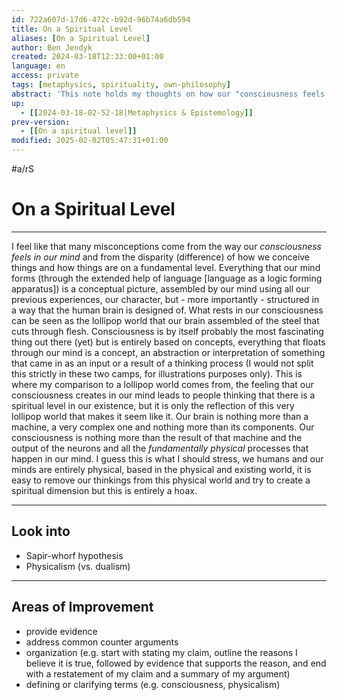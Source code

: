 ```yaml
---
id: 722a607d-17d6-472c-b92d-96b74a6db594
title: On a Spiritual Level
aliases: [On a Spiritual Level]
author: Ben Jendyk
created: 2024-03-18T12:33:00+01:00
language: en
access: private
tags: [metaphysics, spirituality, own-philosophy]
abstract: 'This note holds my thoughts on how our "consciousness feels in our mind" shapes how we see and categorise the world.'
up:
  - [[2024-03-18-02-52-18|Metaphysics & Epistemology]]
prev-version:
  - [[On a spiritual level]]
modified: 2025-02-02T05:47:31+01:00
---
```


#a/rS

# On a Spiritual Level

---

I feel like that many misconceptions come from the way our *consciousness feels in our mind* and from the disparity (difference) of how we conceive things and how things are on a fundamental level. Everything that our mind forms (through the extended help of language [language as a logic forming apparatus]) is a conceptual picture, assembled by our mind using all our previous experiences, our character, but - more importantly - structured in a way that the human brain is designed of. What rests in our consciousness can be seen as the lollipop world that our brain assembled of the steel that cuts through flesh. Consciousness is by itself probably the most fascinating thing out there (yet) but is entirely based on concepts, everything that floats through our mind is a concept, an abstraction or interpretation of something that came in as an input or a result of a thinking process (I would not split this strictly in these two camps, for illustrations purposes only). This is where my comparison to a lollipop world comes from, the feeling that our consciousness creates in our mind leads to people thinking that there is a spiritual level in our existence, but it is only the reflection of this very lollipop world that makes it seem like it. Our brain is nothing more than a machine, a very complex one and nothing more than its components. Our consciousness is nothing more than the result of that machine and the output of the neurons and all the *fundamentally physical* processes that happen in our mind. I guess this is what I should stress, we humans and our minds are entirely physical, based in the physical and existing world, it is easy to remove our thinkings from this physical world and try to create a spiritual dimension but this is entirely a hoax.

---

## Look into

- Sapir-whorf hypothesis
- Physicalism (vs. dualism)

---

## Areas of Improvement

- provide evidence
- address common counter arguments
- organization (e.g. start with stating my claim, outline the reasons I believe it is true, followed by evidence that supports the reason, and end with a restatement of my claim and a summary of my argument)
- defining or clarifying terms (e.g. consciousness, physicalism)
